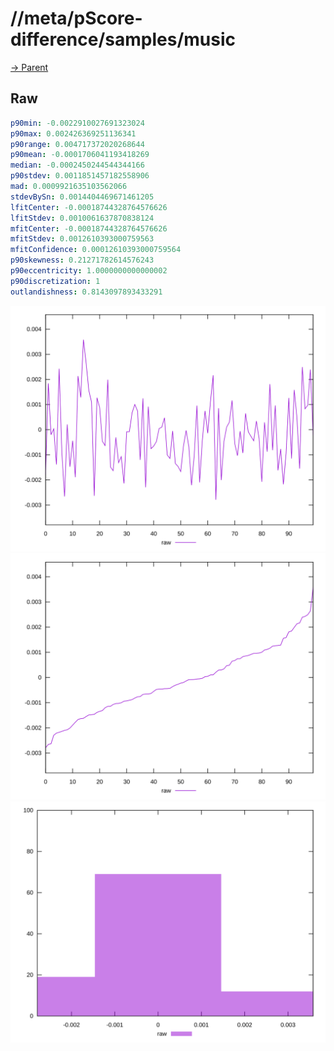 
# //meta/pScore-difference/samples/music

[→ Parent](../..)


## Raw


```yaml
p90min: -0.0022910027691323024
p90max: 0.002426369251136341
p90range: 0.004717372020268644
p90mean: -0.0001706041193418269
median: -0.0002450244544344166
p90stdev: 0.0011851457182558906
mad: 0.0009921635103562066
stdevBySn: 0.0014404469671461205
lfitCenter: -0.00018744328764576626
lfitStdev: 0.0010061637870838124
mfitCenter: -0.00018744328764576626
mfitStdev: 0.0012610393000759563
mfitConfidence: 0.00012610393000759564
p90skewness: 0.21271782614576243
p90eccentricity: 1.0000000000000002
p90discretization: 1
outlandishness: 0.8143097893433291

```

![PLOT: raw-values](./raw/values.svg)![PLOT: raw-sorted](./raw/sorted.svg)![PLOT: raw-histogram](./raw/histogram.svg)